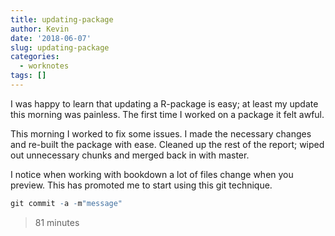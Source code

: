 ```yaml
---
title: updating-package
author: Kevin
date: '2018-06-07'
slug: updating-package
categories:
  - worknotes
tags: []
---
```


I was happy to learn that updating a R-package is easy; at least my update this morning was painless. The first time I worked on a package it felt awful. 

This morning I worked to fix some issues. I made the necessary changes and re-built the package with ease. Cleaned up the rest of the report; wiped out unnecessary chunks and merged back in with master. 

I notice when working with bookdown a lot of files change when you preview. This has promoted me to start using this git technique. 


```r
git commit -a -m"message"
```

> 81 minutes
